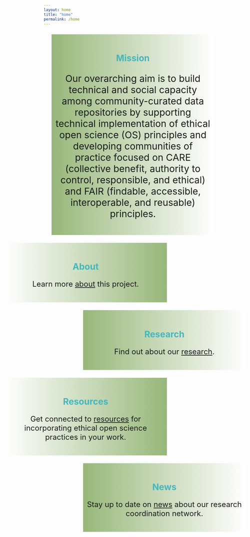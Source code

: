 ```yaml
---
layout: home
title: "home"
permalink: /home
---
```


<style>
  
  h1 {
    color: #42b7bf;
  }
  p {
    font-size: 24px;
  }
.text-block-right {
  width:500px;
  padding-bottom:20px;
  padding-top: 20px;
  padding-left: 10px;
  padding-right: 10px;
  margin-left: 25%;
  margin-top: 5%;
  margin-bottom: 5%;
  background-image: linear-gradient(to left, white, #97b779); 
  text-align: center;
}
  .text-block-left {
  width:500px;
  padding-bottom:20px;
  padding-top: 20px;
  padding-left: 10px;
  padding-right: 10px;
  margin-left: -25%;
  margin-top: 5%;
  margin-bottom: 5%;
  background-image: linear-gradient(to right, white, #97b779); 
  text-align: center;
}
  .text-block-main {
  width:500px;
  padding-bottom:20px;
  padding-top: 20px;
  padding-left: 10px;
  padding-right: 10px;
  margin-left: 5%;
  margin-top: 5%;
  margin-bottom: 5%;
  background-image: linear-gradient(to left, white, #97b779); 
  text-align: center;
}
  .text-block-main  p {
  font-size: 30px;
}
  </style>

<div class="text-block-main">
<h1> Mission </h1>
<p>Our overarching aim is to build technical and
social capacity among community-curated data repositories by supporting technical
implementation of ethical open science (OS) principles and developing communities of practice focused on CARE (collective benefit, authority to control, responsible, and ethical) and FAIR (findable, accessible, interoperable, and reusable) principles. </p>
  </div>


<div class="text-block-left">
<h1> About </h1>
  <p>Learn more <a href="about">about</a> this project. </p>
  </div>
 
<div class="text-block-right">
<h1> Research </h1>
 <p>Find out about our <a href="research">research</a>. </p>
  </div>

<div class="text-block-left">
<h1>Resources </h1>
 <p>Get connected to <a href="resources">resources</a> for incorporating ethical open science practices in your work. </p>
  </div>
  
  <div class="text-block-right">
<h1> News </h1>
 <p>Stay up to date on <a href="news">news</a> about our research coordination network. </p>
  </div>
  
